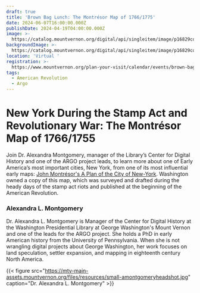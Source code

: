 ```yaml
---
draft: true
title: 'Brown Bag Lunch: The Montrésor Map of 1766/1775'
date: 2024-06-07T16:00:00.000Z
publishDate: 2024-04-19T04:00:00.000Z
image: >-
  https://catalog.mountvernon.org/digital/api/singleitem/image/p16829coll42/238/default.jpg
backgroundImage: >-
  https://catalog.mountvernon.org/digital/api/singleitem/image/p16829coll42/238/default.jpg
location: 'Virtual '
registration: >-
  https://www.mountvernon.org/plan-your-visit/calendar/events/brown-bag-lunch-the-montresor-map-of-1766-1775/
tags:
  - American Revolution
  - Argo
---
```


# New York During the Stamp Act and Revolutionary War: The Montrésor Map of 1766/1755

Join Dr. Alexandra Montgomery, manager of the Library’s Center for Digital History and one of the ARGO project leads, to learn more about one of Early America’s most important cities, New York, from one of its most influential early maps: [John Montrésor's A Plan of the City of New-York](http://catalog.mountvernon.org/digital/collection/p16829coll42/id/238?_gl=1*1dhe36n*_ga*NTY4NTk0OTk3LjE3MTM1NTY2NjE.*_ga_Z7H51J8C80*MTcxMzU1NjY2MC4xLjEuMTcxMzU1NzU3MC41OC4wLjA.). Washington owned a copy of this map, which was surveyed and drafted during the heady days of the stamp act riots and published at the beginning of the American Revolution.

### Alexandra L. Montgomery

Dr. Alexandra L. Montgomery is Manager of the Center for Digital History at the Washington Presidential Library at George Washington's Mount Vernon and one of the leads for the ARGO project. She holds a PhD in early American history from the University of Pennsylvania. When she is not wrangling digital projects about George Washington, her work focuses on land speculation, settler expansion, and mapping in eighteenth century North America.

{{< figure src="https://mtv-main-assets.mountvernon.org/files/resources/small-amontgomeryheadshot.jpg" caption="Dr. Alexandra L. Montgomery" >}}
